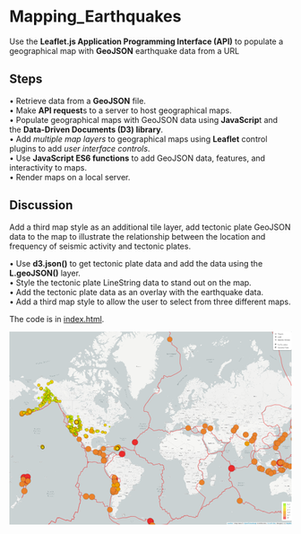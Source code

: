 # Mapping_Earthquakes
Use the **Leaflet.js Application Programming Interface (API)** to populate a geographical map with **GeoJSON** earthquake data from a URL

## Steps
• Retrieve data from a **GeoJSON** file.<br>
• Make **API request**s to a server to host geographical maps.<br>
• Populate geographical maps with GeoJSON data using **JavaScrip**t and the **Data-Driven Documents (D3) library**.<br>
• Add *multiple map layers* to geographical maps using **Leaflet** control plugins to add *user interface controls*.<br>
• Use **JavaScript ES6 functions** to add GeoJSON data, features, and interactivity to maps.<br>
• Render maps on a local server.

## Discussion
Add a third map style as an additional tile layer, add tectonic plate GeoJSON data to the map to illustrate the relationship between the location and frequency of seismic activity and tectonic plates.

•	Use **d3.json()** to get tectonic plate data and add the data using the **L.geoJSON()** layer. <br>
•	Style the tectonic plate LineString data to stand out on the map.<br>
•	Add the tectonic plate data as an overlay with the earthquake data.<br>
•	Add a third map style to allow the user to select from three different maps.

The code is in [index.html](https://github.com/plin2204/Mapping_Earthquakes/blob/master/index.html).

![](web.PNG)
